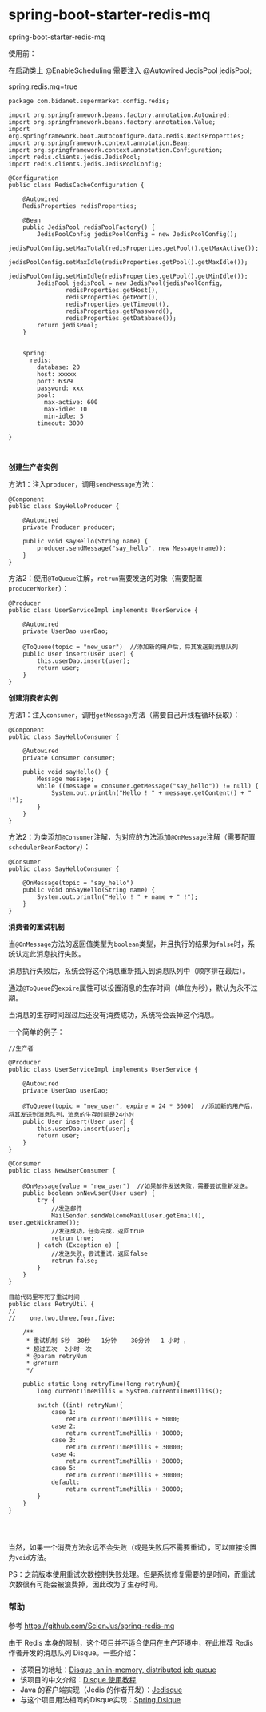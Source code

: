 # spring-boot-starter-redis-mq
spring-boot-starter-redis-mq



使用前：

在启动类上 
@EnableScheduling
需要注入
@Autowired
JedisPool jedisPool;


spring.redis.mq=true


```
package com.bidanet.supermarket.config.redis;

import org.springframework.beans.factory.annotation.Autowired;
import org.springframework.beans.factory.annotation.Value;
import org.springframework.boot.autoconfigure.data.redis.RedisProperties;
import org.springframework.context.annotation.Bean;
import org.springframework.context.annotation.Configuration;
import redis.clients.jedis.JedisPool;
import redis.clients.jedis.JedisPoolConfig;

@Configuration
public class RedisCacheConfiguration {

    @Autowired
    RedisProperties redisProperties;

    @Bean
    public JedisPool redisPoolFactory() {
        JedisPoolConfig jedisPoolConfig = new JedisPoolConfig();
        jedisPoolConfig.setMaxTotal(redisProperties.getPool().getMaxActive());
        jedisPoolConfig.setMaxIdle(redisProperties.getPool().getMaxIdle());
        jedisPoolConfig.setMinIdle(redisProperties.getPool().getMinIdle());
        JedisPool jedisPool = new JedisPool(jedisPoolConfig,
                redisProperties.getHost(),
                redisProperties.getPort(),
                redisProperties.getTimeout(),
                redisProperties.getPassword(),
                redisProperties.getDatabase());
        return jedisPool;
    }
    
    
    spring:
      redis:
        database: 20
        host: xxxxx
        port: 6379
        password: xxx
        pool:
          max-active: 600
          max-idle: 10
          min-idle: 5
        timeout: 3000

}



```

**创建生产者实例**

方法1：注入`producer`，调用`sendMessage`方法：

```
@Component
public class SayHelloProducer {

    @Autowired
    private Producer producer;

    public void sayHello(String name) {
        producer.sendMessage("say_hello", new Message(name));
    }
}
```

方法2：使用`@ToQueue`注解，`retrun`需要发送的对象（需要配置`producerWorker`）：

```
@Producer
public class UserServiceImpl implements UserService {

    @Autowired
    private UserDao userDao;

    @ToQueue(topic = "new_user")  //添加新的用户后，将其发送到消息队列
    public User insert(User user) {
        this.userDao.insert(user);
        return user;
    }
}
```

**创建消费者实例**

方法1：注入`consumer`，调用`getMessage`方法（需要自己开线程循环获取）：

```
@Component
public class SayHelloConsumer {

    @Autowired
    private Consumer consumer;

    public void sayHello() {
        Message message;
        while ((message = consumer.getMessage("say_hello")) != null) {
            System.out.println("Hello ! " + message.getContent() + " !");
        }
    }
}
```

方法2：为类添加`@Consumer`注解，为对应的方法添加`@OnMessage`注解（需要配置`schedulerBeanFactory`）：

```
@Consumer
public class SayHelloConsumer {

    @OnMessage(topic = "say_hello")
    public void onSayHello(String name) {
        System.out.println("Hello ! " + name + " !");
    }
}
```

**消费者的重试机制**

当`@OnMessage`方法的返回值类型为`boolean`类型，并且执行的结果为`false`时，系统认定此消息执行失败。

消息执行失败后，系统会将这个消息重新插入到消息队列中（顺序排在最后）。

通过`@ToQueue`的`expire`属性可以设置消息的生存时间（单位为秒），默认为永不过期。

当消息的生存时间超过后还没有消费成功，系统将会丢掉这个消息。

一个简单的例子：

```
//生产者

@Producer
public class UserServiceImpl implements UserService {

    @Autowired
    private UserDao userDao;

    @ToQueue(topic = "new_user", expire = 24 * 3600)  //添加新的用户后，将其发送到消息队列，消息的生存时间是24小时
    public User insert(User user) {
        this.userDao.insert(user);
        return user;
    }
}

@Consumer
public class NewUserConsumer {

    @OnMessage(value = "new_user")  //如果邮件发送失败，需要尝试重新发送。
    public boolean onNewUser(User user) {
        try {
            //发送邮件
            MailSender.sendWelcomeMail(user.getEmail(), user.getNickname());
            //发送成功，任务完成，返回true
            retrun true;
        } catch (Exception e) {
            //发送失败，尝试重试，返回false
            retrun false;
        }
    }
}

目前代码里写死了重试时间
public class RetryUtil {
//
//    one,two,three,four,five;

    /**
     * 重试机制 5秒  30秒   1分钟    30分钟   1 小时 ，
     * 超过五次  2小时一次
     * @param retryNum
     * @return
     */

    public static long retryTime(long retryNum){
        long currentTimeMillis = System.currentTimeMillis();

        switch ((int) retryNum){
            case 1:
                return currentTimeMillis + 5000;
            case 2:
                return currentTimeMillis + 10000;
            case 3:
                return currentTimeMillis + 30000;
            case 4:
                return currentTimeMillis + 30000;
            case 5:
                return currentTimeMillis + 30000;
            default:
                return currentTimeMillis + 30000;
        }
    }
}




```

当然，如果一个消费方法永远不会失败（或是失败后不需要重试），可以直接设置为`void`方法。

PS：之前版本使用重试次数控制失败处理。但是系统修复需要的是时间，而重试次数很有可能会被浪费掉，因此改为了生存时间。



### 帮助

参考
https://github.com/ScienJus/spring-redis-mq


由于 Redis 本身的限制，这个项目并不适合使用在生产环境中，在此推荐 Redis 作者开发的消息队列 Disque。一些介绍：

 - 该项目的地址：[Disque, an in-memory, distributed job queue][1]
 - 该项目的中文介绍：[Disque 使用教程][2]
 - Java 的客户端实现（Jedis 的作者开发）：[Jedisque][3]
 - 与这个项目用法相同的Disque实现：[Spring Dsique][4]

[1]: https://github.com/antirez/disque
[2]: http://disquebook.com/
[3]: https://github.com/xetorthio/jedisque
[4]: https://github.com/scienjus/spring-disque
